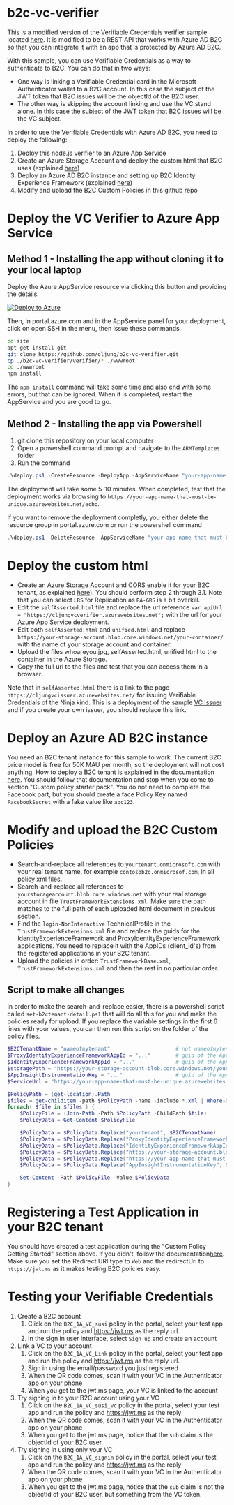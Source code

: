 # b2c-vc-verifier

This is a modified version of the Verifiable Credentials verifier sample located [here](https://github.com/Azure-Samples/active-directory-verifiable-credentials/tree/main/verifier). It is modified to be a REST API that works with Azure AD B2C so that you can integrate it with an app that is protected by Azure AD B2C.

With this sample, you can use Verifiable Credentials as a way to authenticate to B2C. You can do that in two ways:
- One way is linking a Verifiable Credential card in the Microsoft Authenticator wallet to a B2C account. In this case the subject of the JWT token that B2C issues will be the objectId of the B2C user. 
- The other way is skipping the account linking and use the VC stand alone. In this case the subject of the JWT token that B2C issues will be the VC subject. 

In order to use the Verifiable Credentials with Azure AD B2C, you need to deploy the following:

1. Deploy this node.js verifier to an Azure App Service
1. Create an Azure Storage Account and deploy the custom html that B2C uses (explained [here](https://docs.microsoft.com/en-us/azure/active-directory-b2c/customize-ui-with-html?pivots=b2c-user-flow#2-create-an-azure-blob-storage-account))
1. Deploy an Azure AD B2C instance and setting up B2C Identity Experience Framework (explained [here](https://docs.microsoft.com/en-us/azure/active-directory-b2c/custom-policy-get-started))
1. Modify and upload the B2C Custom Policies in this github repo

# Deploy the VC Verifier to Azure App Service

## Method 1 - Installing the app without cloning it to your local laptop

Deploy the Azure AppService resource via clicking this button and providing the details.

[![Deploy to Azure](https://aka.ms/deploytoazurebutton)](https://portal.azure.com/#create/Microsoft.Template/uri/https%3A%2F%2Fraw.githubusercontent.com%2Fcljung%2Fb2c-vc-verifier%2Fmain%2FARMTemplates%2Ftemplate.json)

Then, in portal.azure.com and in the AppService panel for your deployment, click on open SSH in the menu, then issue these commands

```bash
cd site
apt-get install git
git clone https://github.com/cljung/b2c-vc-verifier.git
cp ./b2c-vc-verifier/verifier/* ./wwwroot
cd ./wwwroot
npm install
```
  
The `npm install` command will take some time and also end with some errors, but that can be ignored. When it is completed, restart the AppService and you are good to go.

## Method 2 - Installing the app via Powershell

1. git clone this repository on your local computer
1. Open a powershell command prompt and navigate to the `ARMTemplates` folder
1. Run the command

```powershell
.\deploy.ps1 -CreateResource -DeployApp -AppServiceName "your-app-name-that-must-be-unique"
```

The deployment will take some 5-10 minutes. When completed, test that the deployment works via browsing to `https://your-app-name-that-must-be-unique.azurewebsites.net/echo`.

If you want to remove the deployment completly, you either delete the resource group in portal.azure.com or run the powershell command

```powershell
.\deploy.ps1 -DeleteResource -AppServiceName "your-app-name-that-must-be-unique"
```

# Deploy the custom html

- Create an Azure Storage Account and CORS enable it for your B2C tenant, as explained [here](https://docs.microsoft.com/en-us/azure/active-directory-b2c/customize-ui-with-html?pivots=b2c-user-flow#2-create-an-azure-blob-storage-account)). You should perform step 2 through 3.1. Note that you can select `LRS` for Replication as `RA-GRS` is a bit overkill.
- Edit the `selfAsserted.html` file and replace the url reference `var apiUrl = "https://cljungvcverifier.azurewebsites.net";` with the url for your Azure App Service deployment.
- Edit both `selfAsserted.html` and `unified.html` and replace `https://your-storage-account.blob.core.windows.net/your-container/` with the name of your storage account and container.
- Upload the files whoareyou.jpg, selfAsserted.html, unified.html to the container in the Azure Storage.
- Copy the full url to the files and test that you can access them in a browser.

Note that in `selfAsserted.html` there is a link to the page `https://cljungvcissuer.azurewebsites.net/` for issuing Verifiable Credentials of the Ninja kind. This is a deployment of the sample [VC Issuer](https://github.com/Azure-Samples/active-directory-verifiable-credentials/tree/main/verifier) and if you create your own issuer, you should replace this link.

# Deploy an Azure AD B2C instance

You need an B2C tenant instance for this sample to work. The current B2C price model is free for 50K MAU per month, so the deployment will not cost anything. How to deploy a B2C tenant is explained in the documentation [here](https://docs.microsoft.com/en-us/azure/active-directory-b2c/custom-policy-get-started). You should follow that documentation and stop when you come to section "Custom policy starter pack". You do not need to complete the Facebook part, but you should create a face Policy Key named `FacebookSecret` with a fake value like `abc123`.

# Modify and upload the B2C Custom Policies

- Search-and-replace all references to `yourtenant.onmicrosoft.com` with your real tenant name, for example `contosob2c.onmicrosof.com`, in all policy xml files.
- Search-and-replace all references to `yourstorageaccount.blob.core.windows.net` with your real storage account in file `TrustFrameworkExtensions.xml`. Make sure the path matches to the full path of each uploaded html document in previous section.
- Find the `login-NonInteractive` TechnicalProfile in the `TrustFrameworkExtensions.xml` file and replace the guids for the IdentityExperienceFramework and ProxyIdentityExperienceFramework applications. You need to replace it with the AppIDs (client_id's) from the registered applications in your B2C tenant.
- Upload the policies in order: `TrustFrameworkBase.xml`, `TrustFrameworkExtensions.xml` and then the rest in no particular order.

## Script to make all changes
In order to make the search-and-replace easier, there is a powershell script called `set-b2ctenant-detail.ps1` that will do all this for you and make the policies ready for upload. If you replace the variable settings in the first 6 lines with your values, you can then run this script on the folder of the policy files.

```powershell
$B2CTenantName = "nameofmytenant"                     # not nameofmytenant.onmicrosoft.com
$ProxyIdentityExperienceFrameworkAppId = "..."        # guid of the AppID for ProxyIdentityExperienceFramework
$IdentityExperienceFrameworkAppId = "..."             # guid of the AppID for IdentityExperienceFramework
$storagePath = "https://your-storage-account.blob.core.windows.net/your-container/"
$AppInsightInstrumentationKey = "..."                 # guid of the AppInsighs Instrumentation Key
$ServiceUrl = "https://your-app-name-that-must-be-unique.azurewebsites.net"

$PolicyPath = (get-location).Path
$files = get-childitem -path $PolicyPath -name -include *.xml | Where-Object {! $_.PSIsContainer }
foreach( $file in $files ) {
    $PolicyFile = (Join-Path -Path $PolicyPath -ChildPath $file)
    $PolicyData = Get-Content $PolicyFile

    $PolicyData = $PolicyData.Replace("yourtenant", $B2CTenantName)
    $PolicyData = $PolicyData.Replace("ProxyIdentityExperienceFrameworkAppId", $ProxyIdentityExperienceFrameworkAppId)
    $PolicyData = $PolicyData.Replace("IdentityExperienceFrameworkAppId", $IdentityExperienceFrameworkAppId)
    $PolicyData = $PolicyData.Replace("https://your-storage-account.blob.core.windows.net/your-container/", $storagePath)
    $PolicyData = $PolicyData.Replace("https://your-app-name-that-must-be-unique.azurewebsites.net", $ServiceUrl)
    $PolicyData = $PolicyData.Replace("AppInsightInstrumentationKey", $AppInsightInstrumentationKey)

    Set-Content -Path $PolicyFile -Value $PolicyData
}
```

# Registering a Test Application in your B2C tenant

You should have created a test application during the "Custom Policy Getting Started" section above. If you didn't, follow the documentation[here](https://docs.microsoft.com/en-us/azure/active-directory-b2c/tutorial-register-applications?tabs=app-reg-ga). Make sure you set the Redirect URI type to `Web` and the redirectUri to `https://jwt.ms` as it makes testing B2C policies easy.

# Testing your Verifiable Credentials

1. Create a B2C account
    1. Click on the `B2C_1A_VC_susi` policy in the portal, select your test app and run the policy and https://jwt.ms as the reply url.
    1. In the sign in user interface, select `Sign up` and create an account
1. Link a VC to your account
    1. Click on the `B2C_1A_VC_Link`  policy in the portal, select your test app and run the policy and https://jwt.ms as the reply url.
    1. Sign in using the email/password you just registered
    1. When the QR code comes, scan it with your VC in the Authenticator app on your phone
    1. When you get to the jwt.ms page, your VC is linked to the account
1. Try signing in to your B2C account using your VC
    1. Click on the `B2C_1A_VC_susi_vc`  policy in the portal, select your test app and run the policy and https://jwt.ms as the reply 
    1. When the QR code comes, scan it with your VC in the Authenticator app on your phone
    1. When you get to the jwt.ms page, notice that the `sub` claim is the objectId of your B2C user
1. Try signing in using only your VC
    1. Click on the `B2C_1A_VC_signin`  policy in the portal, select your test app and run the policy and https://jwt.ms as the reply 
    1. When the QR code comes, scan it with your VC in the Authenticator app on your phone
    1. When you get to the jwt.ms page, notice that the `sub` claim is not the objectId of your B2C user, but something from the VC token.